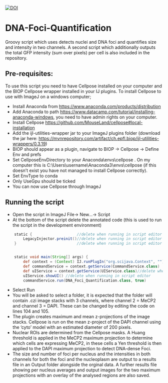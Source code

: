 [![DOI](https://zenodo.org/badge/DOI/10.5281/zenodo.8379949.svg)](https://doi.org/10.5281/zenodo.8379949)

# DNA-Foci-Quantification
Groovy script which uses detects nuclei and DNA foci and quantifies size and intensity in two channels. A second script which additionally outputs the total GFP intensity (sum over pixels) per cell is also included in the repository.

## Pre-requisites:
To use this script you need to have Cellpose installed on your computer and the BIOP Cellpose wrapper installed in your IJ plugins. 
To install Cellpose to use with ImageJ on a windows computer;
- Install Anaconda from https://www.anaconda.com/products/distribution
- Add Anaconda to path https://www.datacamp.com/tutorial/installing-anaconda-windows, you need to have admin rights on your computer. 
- Install Cellpose https://github.com/MouseLand/cellpose#local-installation
- Add the ijl-utilities-wrapper jar to your ImageJ plugins folder (download the jar here: https://mvnrepository.com/artifact/ch.epfl.biop/ijl-utilities-wrappers/0.3.19)
- BIOP should appear as a plugin, navigate to BIOP -> Cellpose -> Define Env and prefs
- Set CellposeEnvDirectory to your Anaconda\envs\cellpose . On my computer this is C:\Users\username\Anaconda3\envs\cellpose (if this doesn’t exist you have not managed to install Cellpose correctly).
- Set EnvType to conda
- Only UseGpu should be ticked
- You can now use Cellpose through ImageJ

## Running the script
- Open the script in ImageJ File-> New…-> Script
- At the bottom of the script delete the annotated code (this is used to run the script in the development environment)
```groovy
    static {                    //delete when running in script editor
        LegacyInjector.preinit()//delete when running in script editor
    }                           //delete when running in script editor


    static void main(String[] args) {
        def context = (Context) IJ.runPlugIn("org.scijava.Context", "")
        def commandService = context.getService(CommandService.class)
        def uIService = context.getService(UIService.class)//delete when running in script editor
        uIService.showUI() //delete when running in script editor
        commandService.run(DNA_Foci_Quantification.class, true)
 ```
- Select Run
- You will be asked to select a folder, it is expected that the folder will contain .czi image stacks with 3 channels, where channel 2 = MeCP2 and channel 3 = DAPI. These can be changed by editing the code on lines 104 and 105. 
- The plugin creates maximum and mean z-projections of the image stacks. Cellpose is run on the mean z-project of the DAPI channel using the ‘cyto’ model with an estimated diameter of 200 pixels. 
- Nuclear ROIs are determined from the Cellpose masks. A Huang threshold is applied in the MeCP2 maximum projection to determine which cells are expressing MeCP2, in these cells a Yen threshold is then applied to the DAPI maximum projection to detect DNA-dense Foci. 
- The size and number of foci per nucleus and the intensities in both channels for both the foci and the nucleoplasm are output to a results file in an Output folder alongside the orginal data. A further results file showing per nucleus averages and output images for the two maximum projections with an overlay of the analysed regions are also saved.
